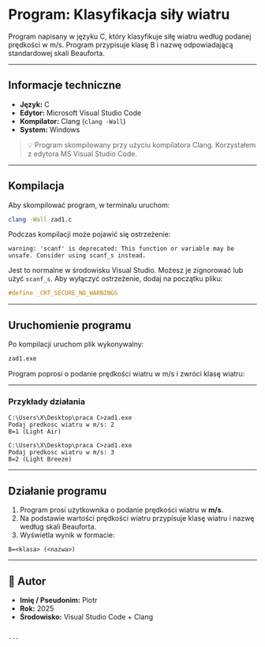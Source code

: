 # Program: Klasyfikacja siły wiatru

Program napisany w języku C, który klasyfikuje siłę wiatru według podanej prędkości w m/s. Program przypisuje klasę B i nazwę odpowiadającą standardowej skali Beauforta.

---

## Informacje techniczne

- **Język:** C  
- **Edytor:** Microsoft Visual Studio Code  
- **Kompilator:** Clang (`clang -Wall`)  
- **System:** Windows  

> 💡 Program skompilowany przy użyciu kompilatora Clang. Korzystałem z edytora MS Visual Studio Code.

---

## Kompilacja

Aby skompilować program, w terminalu uruchom:

```bash
clang -Wall zad1.c
````

Podczas kompilacji może pojawić się ostrzeżenie:

```
warning: 'scanf' is deprecated: This function or variable may be unsafe. Consider using scanf_s instead.
```

Jest to normalne w środowisku Visual Studio. Możesz je zignorować lub użyć `scanf_s`. Aby wyłączyć ostrzeżenie, dodaj na początku pliku:

```c
#define _CRT_SECURE_NO_WARNINGS
```

---

## Uruchomienie programu

Po kompilacji uruchom plik wykonywalny:

```bash
zad1.exe
```

Program poprosi o podanie prędkości wiatru w m/s i zwróci klasę wiatru:

---

### Przykłady działania

```
C:\Users\X\Desktop\praca C>zad1.exe
Podaj predkosc wiatru w m/s: 2
B=1 (Light Air)
```

```
C:\Users\X\Desktop\praca C>zad1.exe
Podaj predkosc wiatru w m/s: 3
B=2 (Light Breeze)
```

---

## Działanie programu

1. Program prosi użytkownika o podanie prędkości wiatru w **m/s**.
2. Na podstawie wartości prędkości wiatru przypisuje klasę wiatru i nazwę według skali Beauforta.
3. Wyświetla wynik w formacie:

```
B=<klasa> (<nazwa>)
```

---

## 👤 Autor

* **Imię / Pseudonim:** Piotr
* **Rok:** 2025
* **Środowisko:** Visual Studio Code + Clang

```

---

